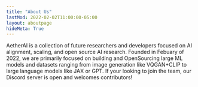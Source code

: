 ```yaml
---
title: "About Us"
lastMod: 2022-02-02T11:00:00-05:00
layout: aboutpage
hideMeta: True
---
```


AetherAI is a collection of future researchers and developers focused on AI alignment, scaling, and open source AI research. Founded in <date datetime="2022-02">Febuary of 2022</date>, we are primarily focused on building and OpenSourcing large ML models and datasets ranging from image generation like VQGAN+CLIP to large language models like JAX or GPT. If your looking to join the team, our Discord server is open and welcomes contributors!